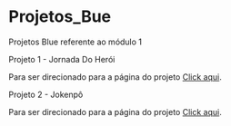 # Projetos_Bue
Projetos Blue referente ao módulo 1

Projeto 1 - Jornada Do Herói


 <p>Para ser direcionado para a página do projeto
 <a href="https://github.com/joaofreitas-dev/Projetos_Bue/tree/main/Projeto_1_Jornada_Do_Heroi"> Click aqui</a>.</p>
 
 Projeto 2 - Jokenpô

<p>Para ser direcionado para a página do projeto
 <a href="https://github.com/joaofreitas-dev/Projetos_Bue/tree/main/Projeto_1_Jornada_Do_Heroi"> Click aqui</a>.</p>
